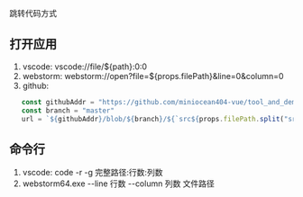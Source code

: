 跳转代码方式

## 打开应用

1. vscode: vscode://file/${path}:0:0
2. webstorm: webstorm://open?file=${props.filePath}&line=0&column=0
3. github:

```js
   const githubAddr = "https://github.com/miniocean404-vue/tool_and_demo_vite_vue3"
   const branch = "master"
   url = `${githubAddr}/blob/${branch}/${`src${props.filePath.split("src").slice(-1)[0]}`}#L${line}-L${line+1}`
```

## 命令行

1. vscode: code -r -g 完整路径:行数:列数
2. webstorm64.exe --line 行数 --column 列数 文件路径
